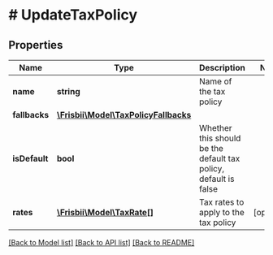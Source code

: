 # # UpdateTaxPolicy

## Properties

Name | Type | Description | Notes
------------ | ------------- | ------------- | -------------
**name** | **string** | Name of the tax policy |
**fallbacks** | [**\Frisbii\Model\TaxPolicyFallbacks**](TaxPolicyFallbacks.md) |  |
**isDefault** | **bool** | Whether this should be the default tax policy, default is false |
**rates** | [**\Frisbii\Model\TaxRate[]**](TaxRate.md) | Tax rates to apply to the tax policy | [optional]

[[Back to Model list]](../../README.md#models) [[Back to API list]](../../README.md#endpoints) [[Back to README]](../../README.md)
